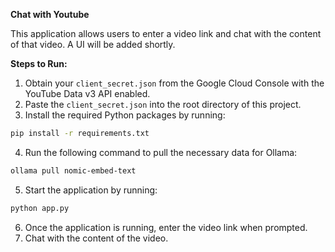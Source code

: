 

**Chat with Youtube**

This application allows users to enter a video link and chat with the content of that video. A UI will be added shortly.

**Steps to Run:**

1. Obtain your `client_secret.json` from the Google Cloud Console with the YouTube Data v3 API enabled.
2. Paste the `client_secret.json` into the root directory of this project.
3. Install the required Python packages by running:

```bash
pip install -r requirements.txt
```

4. Run the following command to pull the necessary data for Ollama:

```bash
ollama pull nomic-embed-text
```

5. Start the application by running:

```bash
python app.py
```

6. Once the application is running, enter the video link when prompted.
7. Chat with the content of the video.
